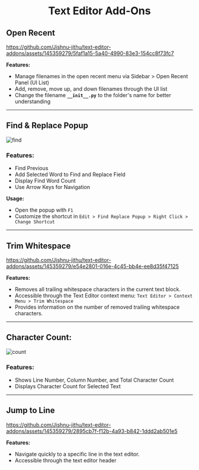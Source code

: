 <h1 align="center">Text Editor Add-Ons</h1>

## Open Recent

https://github.com/Jishnu-jithu/text-editor-addons/assets/145359279/5faf1a15-5a40-4990-83e3-154cc8f73fc7

**Features:** 
- Manage filenames in the open recent menu via Sidebar > Open Recent Panel (UI List)
- Add, remove, move up, and down filenames through the UI list
- Change the filename **`__init__.py`** to the folder's name for better understanding

------------

## Find & Replace Popup

![find](https://github.com/Jishnu-jithu/text-editor-addons/assets/145359279/a4b69aa1-abd7-42cc-8084-6362716e2c01)

### Features:

- Find Previous
- Add Selected Word to Find and Replace Field
- Display Find Word Count
- Use Arrow Keys for Navigation

**Usage:**
- Open the popup with `F1`
- Customize the shortcut in `Edit > Find Replace Popup > Right Click > Change Shortcut`

------------

## Trim Whitespace

https://github.com/Jishnu-jithu/text-editor-addons/assets/145359279/e54e2801-016e-4c45-bb4e-ee8d35f47125

**Features:**
- Removes all trailing whitespace characters in the current text block.
- Accessible through the Text Editor context menu: `Text Editor > Context Menu > Trim Whitespace`
- Provides information on the number of removed trailing whitespace characters.

------------

## Character Count:

![count](https://github.com/Jishnu-jithu/text-editor-addons/assets/145359279/9375d499-a79f-483c-8163-2a13841f6968)

### Features:

- Shows Line Number, Column Number, and Total Character Count
- Displays Character Count for Selected Text

------------

## Jump to Line

https://github.com/Jishnu-jithu/text-editor-addons/assets/145359279/2895cb7f-f12b-4a93-b842-1ddd2ab501e5

**Features:**
- Navigate quickly to a specific line in the text editor.
- Accessible through the text editor header
